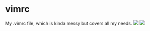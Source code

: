 # vimrc
My .vimrc file, which is kinda messy but covers all my needs.
![](images/debug.png)
![](images/compeletion.png)
